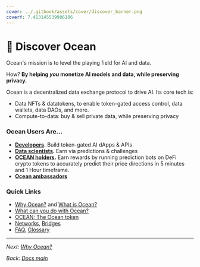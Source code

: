 ```yaml
---
cover: ../.gitbook/assets/cover/discover_banner.png
coverY: 7.413145539906106
---
```


# 🌊 Discover Ocean

Ocean's mission is to level the playing field for AI and data.

How? **By helping **_**you**_** monetize AI models and data, while preserving privacy.**

Ocean is a decentralized data exchange protocol to drive AI. Its core tech is:

* Data NFTs & datatokens, to enable token-gated access control, data wallets, data DAOs, and more.
* Compute-to-data: buy & sell private data, while preserving privacy

### Ocean Users Are...

* [**Developers**](../developers/)**.** Build token-gated AI dApps & APIs
* [**Data scientists**](../data-scientists/)**.** Earn via predictions & challenges
* [**OCEAN holders**](../data-farming/)**.** Earn rewards by running prediction bots on DeFi crypto tokens to accurately predict their price directions in 5 minutes and 1 Hour timeframe.
* [**Ocean ambassadors**](https://oceanprotocol.com/explore/community)

### Quick Links

* [Why Ocean?](why-ocean.md) and [What is Ocean?](what-is-ocean.md)
* [What can you do with Ocean?](benefits.md)
* [OCEAN: The Ocean token](ocean-token.md)
* [Networks](networks/), [Bridges](networks/bridges.md)
* [FAQ](faq.md), [Glossary](glossary.md)

***

_Next:_ [_Why Ocean?_](why-ocean.md)

_Back:_ [_Docs main_](../)
